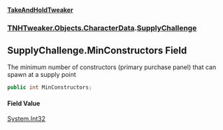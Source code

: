 #### [TakeAndHoldTweaker](index.md 'index')
### [TNHTweaker.Objects.CharacterData](TNHTweaker.Objects.CharacterData.md 'TNHTweaker.Objects.CharacterData').[SupplyChallenge](TNHTweaker.Objects.CharacterData.SupplyChallenge.md 'TNHTweaker.Objects.CharacterData.SupplyChallenge')

## SupplyChallenge.MinConstructors Field

The minimum number of constructors (primary purchase panel) that can spawn at a supply point

```csharp
public int MinConstructors;
```

#### Field Value
[System.Int32](https://docs.microsoft.com/en-us/dotnet/api/System.Int32 'System.Int32')